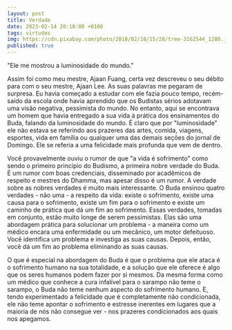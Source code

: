 ```yaml
---
layout: post
title: Verdade
date: 2023-02-14 20:18:00 +0100
tags: virtudes
img: https://cdn.pixabay.com/photo/2018/02/18/15/28/tree-3162544_1280.jpg
published: true
---
```


"Ele me mostrou a luminosidade do mundo."

Assim foi como meu mestre, Ajaan Fuang, certa vez descreveu o seu débito para com o seu mestre, Ajaan Lee. As suas palavras me pegaram de surpresa. Eu havia começado a estudar com ele fazia pouco tempo, recém-saído da escola onde havia aprendido que os Budistas sérios adotavam uma visão negativa, pessimista do mundo. No entanto, aqui se encontrava um homem que havia entregado a sua vida à prática dos ensinamentos do Buda, falando da luminosidade do mundo. É claro que por "luminosidade" ele não estava se referindo aos prazeres das artes, comida, viagens, esportes, vida em família ou qualquer uma das demais seções do jornal de Domingo. Ele se referia a uma felicidade mais profunda que vem de dentro.

Você provavelmente ouviu o rumor de que "a vida é sofrimento" como sendo o primeiro princípio do Budismo, a primeira nobre verdade do Buda. É um rumor com boas credenciais, disseminado por acadêmicos de respeito e mestres do Dhamma, mas apesar disso é um rumor. A verdade sobre as nobres verdades é muito mais interessante. O Buda ensinou quatro verdades - não uma - a respeito da vida: existe o sofrimento, existe uma causa para o sofrimento, existe um fim para o sofrimento e existe um caminho de prática que dá um fim ao sofrimento. Essas verdades, tomadas em conjunto, estão muito longe de serem pessimistas. Elas são uma abordagem prática para solucionar um problema - a maneira como um médico encara uma enfermidade ou um mecânico, um motor defeituoso. Você identifica um problema e investiga as suas causas. Depois, então, você dá um fim ao problema eliminando as suas causas.

O que é especial na abordagem do Buda é que o problema que ele ataca é o sofrimento humano na sua totalidade, e a solução que ele oferece é algo que os seres humanos podem fazer por si mesmos. Da mesma forma como um médico que conhece a cura infalível para o sarampo não teme o sarampo, o Buda não teme nenhum aspecto do sofrimento humano. E, tendo experimentado a felicidade que é completamente não condicionada, ele não teme apontar o sofrimento e estresse inerentes em lugares que a maioria de nós não consegue ver - nos prazeres condicionados aos quais nos apegamos.